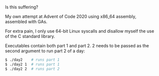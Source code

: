 
Is this suffering?

My own attempt at Advent of Code 2020 using x86_64 assembly, assembled with GAs.

For extra pain, I only use 64-bit Linux syscalls and disallow myself the use of the 
C standard library.

Executables contain both part 1 and part 2. 2 needs to be passed as the second argument to run 
part 2 of a day:
```bash
$ ./day2    # runs part 1
$ ./day2 1  # runs part 1
$ ./day2 2  # runs part 2
```
